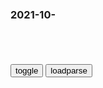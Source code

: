 ### 2021-10-　

```note
```

<table id="tbc" style="white-space:pre-wrap">
</table>
<button onclick="toggleb()">toggle</button>
<button onclick="loadparse()">loadparse</button>
<br>
<!-- 🌸<br>🍅-　-🍑<hr>🍀 -->
<pre>
<textarea rows="30" cols="100" style="display: none" id="tar">

WIPO总干事：zg是世界知识产q组织工作的主要贡献者
https://mbd.baidu.com/newspage/data/landingsuper?context=%7B%22nid%22%3A%22news_9320494089299227405%22%7D

2021/10/29 下午3:19:03

巴菲特思维实验：给你100万美元，你愿意在脑袋上开一枪吗？
https://baijiahao.baidu.com/s?id=1579200848544926639&wfr=spider&for=pc

2021/10/29 下午2:55:15

九品：星爷与雷豹牢房里对骂，骂得太嗨，星爷直接从牢房走出来,影视,喜剧片,好看视频
https://haokan.baidu.com/v?vid=15687254578807936676&sfrom=baidu-feed

2021/10/29 下午2:29:19

入世20年，zg兑现承诺了吗？
https://mbd.baidu.com/newspage/data/landingsuper?context=%7B%22nid%22%3A%22news_8969953195216740257%22%7D

2021/10/29 下午2:32:36

有些gj批评zg没有履行WTO规定？商务部：不合理、不公平、不能接受
https://baijiahao.baidu.com/s?id=1714843417340566197&wfr=spider&for=pc

2021/10/29 下午2:32:56

这些神仙姐姐，你认识几个？,动漫,国产动漫,好看视频
https://haokan.baidu.com/v?vid=16104922099132015257&sfrom=baidu-feed

《枪神斯特拉托斯》《剑网三》《突击风暴2》

2021/10/29 下午2:23:18

▶ᴴᴰ 神枪斯特拉托斯！◖PC◗_哔哩哔哩_bilibili
https://www.bilibili.com/video/av2325591

2021/10/29 下午2:23:27

美g被贸易战打趴！zg嫌童工一天工作12小时太少：再加5小时
https://mbd.baidu.com/newspage/data/landingsuper?context=%7B%22nid%22%3A%22news_9487360247394324258%22%7D&n_type=0&p_from=1

　awkxixi
只给我们看你想让我们看到的，根据美g同事描述，目前经济复苏很快，

x次还是明天吗
这种谣言不会有人相信吧

　jjq12315
👮邪教的基本特征🚔 1.信息k制，与外界隔绝，禁止人们看见上头挑选以外的信息 2.神化自己，妖魔化外界，歪曲事实，用谎言骗人 3.虚构灾难，美化未来，危机也作优势报道 4.把自己的教义当成绝对的宇宙真理，强迫别人接受，不允许异意 5.隔一段时间就整一批人，以刷新人们的恐怖记忆 6.让人对他绝对的服从，打击反对他的一切 7.想尽一切办法捞钱，基本成员穷的响叮当还未丢失信仰，核心成员都富可敌g。

　tareapple
美帝落后至此，水深火热，光看新闻，感到已经退步八十年，离崩溃不远了，垂死挣扎。早知如此，前几年仍必求它，早点打贸易战不就行了？或者再狠点，全面脱钩，让美帝直接死翘翘

d梓Ce
继续黑。。。。一天看不到黑美g🇺🇸的消息。我就得吃药了   

w你母
放心，这谣言不会人传人

b度网友e9b46a6
黑美g是组织雇的

2021/10/29 下午1:49:51

每12秒就有一人发病！宁波两40岁男子中招，一个终身残疾，一个很快“满血复活”！这个保命法一定要掌握
https://mbd.baidu.com/newspage/data/landingsuper?context=%7B%22nid%22%3A%22news_9470364348862739415%22%7D&n_type=0&p_from=1

往往和高血压、肥胖、熬夜等不良生活习惯有关。

“喝酒的时候，应该就出现卒中了。到来医院，隔了12多个小时，错过了黄金治疗期。”医生也很遗憾。

由于贻误了时间，后续尽管医护人员努力治疗，他还是落下了严重的后遗症——右侧肢体无力。走路的时候，靠左腿拖动着前行；吃饭也没法用右手握筷，只能改用左手。

一个小时内做了静脉溶栓
结束治疗他就下地找人聊天

同年龄的朱先生要幸运得多。
他中午和朋友聚餐，喝了一些酒后，回家打游戏。打着打着，发现右手和右腿麻麻的。

发生过一次卒中，理论上一定会发生第二次。

韩锟的病人中，有第一次卒中在基层医院被误诊为摔伤，隔了3天再次发生卒中而导致脑组织大面积坏死的。

不遵医嘱擅自停药致卒中复发她的右侧肢体彻底瘫痪

2021/10/29 下午1:30:18

大爷捡到一只野猪，当“儿子”养到600斤，每天骑着它上街,sh,奇闻轶事,好看视频
https://haokan.baidu.com/v?vid=5688133770639118339&sfrom=baidu-feed

2021/10/29 下午1:26:27

rm日报发表文章：正告美g！
https://mbd.baidu.com/newspage/data/landingsuper?context=%7B%22nid%22%3A%22news_9938988286506208929%22%7D

b度网友4e23e0e
美g！看到我们的文章了吗？在这字句之间吓得瑟瑟发抖吧！

b度网友a8e86f6
美g不会看的

2021/10/29 下午1:22:31

46岁时慈禧意外怀孕，3个御医说了3句话，却只有一人活了下来
https://mbd.baidu.com/newspage/data/landingsuper?context=%7B%22nid%22%3A%22news_9573514362365631224%22%7D

太医为慈禧把脉以后，诊断出了慈禧有喜了，但是他却不敢直接向慈禧说出，只好胡乱说慈禧身体并无大碍，只需要静养即可。慈禧得到太医的答案以后并不满意，决定处死这个太医。

传来第二个太医以后，这个太医在诊断出喜脉后，直接地讲出慈禧太后已经有喜了。慈禧太后大怒，如果传出去以后，自己的威严不就全部没了，她决定将这个太医一同处死。最终第三个御医前来问诊，这个太医不同于前两位，经历了大风大浪，知道什么话该说、什么话不该说。

老太医经过思索以后回答到：“老佛爷整日为国操劳，早已心力交瘁，气血阻滞，积于腹中。”老佛爷听到这里，知道这个太医是一个明白人，便问道如何治疗。太医给出答案“治宜行气通络，清淤活血，气血通顺，自然无碍。”并且将打胎药作为通气的药方交给了慈禧。

2021/10/29 下午1:18:00

大妈单手拎着炮弹送给城管
https://baijiahao.baidu.com/s?id=1714917381707149764&wfr=spider&for=pc

2021/10/29 下午1:27:17

小黄人大眼萌：坏蛋用酷刑折磨小黄人，怎料小黄人很享受，绝了,动漫,欧美动漫,好看视频
https://haokan.baidu.com/v?vid=10944824368443508699&sfrom=baidu-feed

我知道你们不是故意的。等一等，你们就是故意的，百分十一百是故意的。

2021/10/29 上午11:16:31

小黄人被抓了可惜根本不怕酷刑_哔哩哔哩_bilibili
https://www.bilibili.com/video/BV1FX4y1G7HR

https://i0.hdslb.com/bfs/sycp/creative_img/202110/6c3328af9a753aeb8da89bb0e3807e11.jpg

2021/10/29 上午11:18:11

【推理入门03】“骗”与“真”的艺术，叙述性诡计+sh派作品TOP推荐榜 - 哔哩哔哩
https://www.bilibili.com/read/cv13236748?spm_id_from=333.851.b_7265706f7274466972737432.15

歌德的诗句——“很多我们不懂的东西，一定会弄懂的，只要我们活下去”。

2021/10/29 上午11:04:29

自我阉割是韭菜对房价的最后反抗
https://www.sohu.com/a/237088496_100081248

Middle-classishProletariat
无产中产j级
像无产j级一样没有固定资产和生产资料，靠出卖劳动力赚钱，
同时积极用中产阶级的消费习惯和审美趣味要求自己的群体。
http://5b0988e595225.cdn.sohucs.com/images/20180621/1ad17e08b590493784e9afbf8d8afff7.jpeg

他们不想让自己的孩子沦为自己一样的奴隶

于是他们不婚、丁克

用自我毁灭反抗现实

2021/10/29 上午11:23:45

zg韭菜不够用了！生育率跌破警戒线，危险了？|老龄化|结婚率_网易订阅
https://www.163.com/dy/article/FT1BVVEI0515UN97.html

2021/10/29 上午11:20:25

蜈蚣精用手机诱惑葫芦娃，葫芦娃为了玩游戏，将爷爷拱手相让_哔哩哔哩_bilibili
https://www.bilibili.com/video/BV1Yh411b7fi

孙悟空看到花果山的猴子们越来越少

2021/10/29 上午10:46:55

d裁下的愚昧历史事实，禁止离婚，强制生育，这个gj曾是炼狱
https://baijiahao.baidu.com/s?id=1604028950218255416&wfr=spider&for=pc

https://t12.baidu.com/it/u=3093796715,1883454657&fm=175.jpg

2021/10/29 上午10:54:05

疫情后离婚冷静期、出生率新低，从老鼠种群实验看人性的需求|约翰|幼鼠|生育率_网易订阅
https://www.163.com/dy/article/FCVOI2O00526NDKK.html

1、池中鼠（阶段C）
2、女强鼠（阶段C）
3、美丽鼠（阶段D）

日本z府2017年9月公布的一项调查结果显示，日本18岁到34岁的未婚者中，有超过40%的人没有任何性经验，高达70%的受访男并未在谈任何形式的恋爱，有45%女性和逾25%男性表示“无兴趣甚至鄙视性接触”。

2021/10/29 上午10:57:00

王立k曾要求禁播《rm的名义》，原著作者周梅s：他认为我写了他，我真是冤枉
https://mbd.baidu.com/newspage/data/landingsuper?context=%7B%22nid%22%3A%22news_9675870201874943151%22%7D

2021/10/29 上午10:41:32

蒙古国大火烧过我国境线，zg消防到场后泼汽油，又点了一把火,时事,事故灾难,好看视频
https://haokan.baidu.com/v?vid=9973721753034568003&sfrom=baidu-feed

了子了五
野火烧不尽春风吹又生。风霜雨雪保护地球生态系统，草原野火本来就是自然生态一部分。经过一番调整，系统清零，激发下一轮物种竟争，这对恢复自然生态是有益的。

2021/10/29 上午10:39:51

美g等g不愿“撕破脸”，西方十g服软，t耳其不再出手“惩罚”
https://baijiahao.baidu.com/s?id=1714731475918114696&wfr=spider&for=pc

埃尔多a说：
我们不可以接待不尊重t耳其价值和敏感性的人，

2021/10/29 上午10:36:05

20吨战机砸向学校，90多名学生成牺牲品，飞行员弃机跳伞引发争议
https://mbd.baidu.com/newspage/data/landingsuper?context=%7B%22nid%22%3A%22news_9472537159948327013%22%7D&n_type=0&p_from=1

没想到飞行员跳伞后，20吨的战机直接砸向学校，让老师和学生都措手不及，最终93人直接成为战机的牺牲品。

2021/10/29 上午10:33:35

g内一导演招聘演员拍不雅视频在g外销售 一年获利近百万被抓
https://mbd.baidu.com/newspage/data/landingsuper?context=%7B%22nid%22%3A%22news_9428523778193970740%22%7D&n_type=0&p_from=1

眀镜高悬
我就告诉你吧，有的人即使知道自己家的闺女干这个，只要钱够高，也绝对支持。那次看了个采访，有户人家老的有残疾，小的生病，他家闺女没办法，跑去做小姐，一年挣得钱够她家所有人挣一辈子，过年回家，全家人明明知道她是干这个的，但是没一个劝的，而且全力支持，因为来钱太快了

2021/10/29 上午10:25:31

看不懂阿富汗？当成三国时的荆州你就明白了
https://m.thepaper.cn/baijiahao_15111663

2021/10/29 上午10:23:46

张纪中：姓郑的女孩，她要了这么多钱，为什么给她？
https://mbd.baidu.com/newspage/data/landingsuper?context=%7B%22nid%22%3A%22news_9822400183699328326%22%7D&n_type=0&p_from=1

张纪中接受网易娱乐采访时，称要警惕外来文化侵略，直言zg文娱产业在创造性方面有所不足，
https://pics0.baidu.com/feed/4bed2e738bd4b31ca0119b5fdc1a71769f2ff87e.png?token=2b0a2115d656925724395ffad8081da8&.jpeg

张纪中对“娱乐圈”的叫法感到不满，称“真是不好听”，原本是文艺界，是照亮人们心灵的行业，结果现在的年轻人都被培养成一个被赚钱的工具，

张纪中认为，演员片酬目前仍然过高，但不能只怪流量演员，是大环境造成的。“我们说姓郑的女孩，她要了这么多钱，为什么给她？谁给她？它的合理性在哪？后面的操作是怎么样的？”

你说张三行，我就找张三，比如一共有十家去找了张三，这边我说给一千万，给两千万，三千万，就这样抬价，这些人最终拿到的可能是一个最烂的剧本，但价钱最高。”

张纪中反问道，平台赚钱吗？“据说都在赔钱 。”

流量是怎么造成的呢？在张纪中看来，“很多年轻的小朋友，在网上盲目地追星，所谓的‘饭圈’，形成一种势，拉低了我们的审美，把一些演戏好的老戏骨排斥在外，让完全生瓜蛋子似的小鲜肉上。当然也有些年轻人、小鲜肉不错，但是裹挟在这个浊浪之中，你能独善其身吗？”

张纪中称，一个剧组如果不树立好的风气，天天“跪舔”这些人，无法做出好的作品，

“有些演员提出的这种要求，我要带着我妈，带着我的孩子，我的狗，带着我的助理，那么我一共要六间房，几辆车，”

观众喜欢你，你不要把这种喜欢当成你不可一世的资本，你是因为人家喜欢你才到了今天，那些才是你的上帝，最后你成了上帝，这怎么行？

2021/10/29 上午10:15:45

犬夜叉：封印解除，龙骨精对犬大将仇恨，发泄到了犬夜叉身上！,动漫,日本动漫,好看视频
https://haokan.baidu.com/v?vid=2614358111606965252&tab=

2021/10/29 上午10:10:24

犹太人直接看傻，美国官方确认：“纳粹礼”是言论自由
https://mbd.baidu.com/newspage/data/landingsuper?context=%7B%22nid%22%3A%22news_9619510172171915126%22%7D

g修2
100年前的美g人，做事讲究道义，见面摘帽绅士精神，为了正义，穷人吃苦耐劳，出门晚上遇到危险，全镇帮忙，现在去试一下，各种主义开始导致了，

　iel8
资本就是想让这些人消失

2021/10/29 上午10:12:07

惊魂一刻！泰国女子割断油漆工安全绳，致2人悬在26层高空
https://mbd.baidu.com/newspage/data/landingsuper?context=%7B%22nid%22%3A%22news_9186810814198109614%22%7D

泰国媒体报道称，这名女子没有看到公寓的通知，在突然发现油漆工出现在房间外感到不满。

2021/10/29 上午10:13:28

</textarea>
</pre>
<!-- 🍀<br>🍑-　-🍅<hr>🌸 -->

```tip
```

<script src="https://cdn.jsdelivr.net/npm/jquery@3.5.1/dist/jquery.min.js"></script>

<link rel="stylesheet" href="https://cdn.jsdelivr.net/gh/fancyapps/fancybox@3.5.7/dist/jquery.fancybox.min.css" />
<script src="https://cdn.jsdelivr.net/gh/fancyapps/fancybox@3.5.7/dist/jquery.fancybox.min.js"></script>

<script type="text/javascript">

var __urlRegex = /(\b(https?|ftp|file):\/\/[-A-Z0-9+&@#\/%?=~_|!:,.;]*[-A-Z0-9+&@#\/%=~_|])/ig;
var __imgRegex = /\.(?:jpe?g|gif|png)$/i;

loadparse();

function parseURL($string){

    var exp = __urlRegex;
    return $string.replace(exp,function(match){
            __imgRegex.lastIndex=0;
            if(__imgRegex.test(match)){
                return '<a data-fancybox="gallery" href="' + match.replace("/p=700", "")
                 + '"><img src="' + match.replace("/p=700", "/p=160x200")+'" width="64"></a>';
            }
            else{
                return '<a href="' + match + '" target="_blank">' + match + '</a>';
            }
        }
    );
}

function loadparse() {
  tbc.innerHTML = parseURL(tar.value);
}

function toggleb() {
  var x = document.getElementById("tar");
  if (x.style.display === "none") {
    x.style.display = "";
  } else {
    x.style.display = "none";
  }
}

</script>
